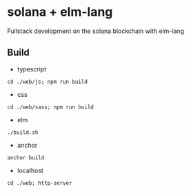 # solana + elm-lang
Fullstack development on the solana blockchain with elm-lang

## Build
* typescript
```shell
cd ./web/js; npm run build
```

* css
```shell
cd ./web/sass; npm run build
```

* elm
```shell
./build.sh
```

* anchor
```shell
anchor build
```

* localhost
```shell
cd ./web; http-server
```
